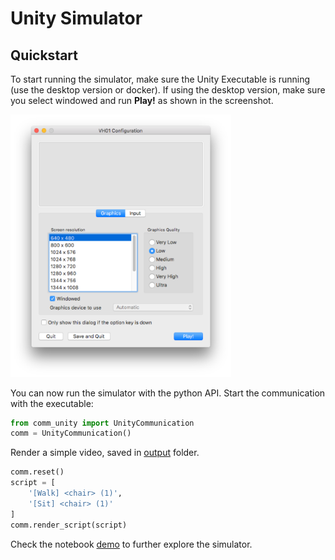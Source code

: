 # Unity Simulator
## Quickstart
To start running the simulator, make sure the Unity Executable is running (use the desktop version or docker). If using the desktop version, make sure you select windowed and run **Play!** as shown in the screenshot.

<img src="../../assets/simulator.png" width=70%>

You can now run the simulator with the python API. Start the communication with the executable:

```python
from comm_unity import UnityCommunication
comm = UnityCommunication()
```

Render a simple video, saved in [output](output) folder.

```python
comm.reset()
script = [
	'[Walk] <chair> (1)',
	'[Sit] <chair> (1)'
]
comm.render_script(script)

```


Check the notebook [demo](../../demo/unity_demo.ipynb) to further explore the simulator.

